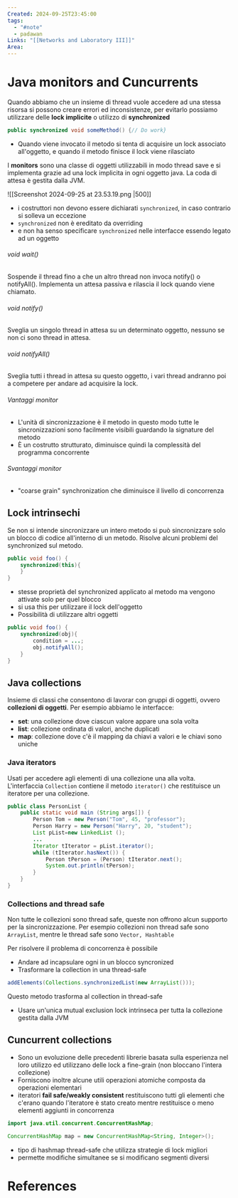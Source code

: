 ```yaml
---
Created: 2024-09-25T23:45:00
tags:
  - "#note"
  - padawan
Links: "[[Networks and Laboratory III]]"
Area:
---
```

# Java monitors and Cuncurrents

Quando abbiamo che un insieme di thread vuole accedere ad una stessa risorsa si possono creare errori ed inconsistenze, per evitarlo possiamo utilizzare delle **lock implicite** o utilizzo di **synchronized** 

```java
public synchronized void someMethod() {// Do work}
```

- Quando viene invocato il metodo si tenta di acquisire un lock associato all'oggetto, e quando il metodo finisce il lock viene rilasciato

I **monitors** sono una classe di oggetti utilizzabili in modo thread save e si implementa grazie ad una lock implicita in ogni oggetto java. La coda di attesa è gestita dalla JVM.

![[Screenshot 2024-09-25 at 23.53.19.png |500]]

- i costruttori non devono essere dichiarati `synchronized`, in caso contrario si solleva un eccezione
- `synchronized` non è ereditato da overriding
- e non ha senso specificare `synchronized` nelle interfacce essendo legato ad un oggetto

###### void wait()
Sospende il thread fino a che un altro thread non invoca notify() o notifyAll(). Implementa un attesa passiva e rilascia il lock quando viene chiamato.
###### void notify()
Sveglia un singolo thread in attesa su un determinato oggetto, nessuno se non ci sono thread in attesa.
###### void notifyAll()
Sveglia tutti i thread in attesa su questo oggetto, i vari thread andranno poi a competere per andare ad acquisire la lock.

###### Vantaggi monitor
- L'unità di sincronizzazione è il metodo in questo modo tutte le sincronizzazioni sono facilmente visibili guardando la signature del metodo
- È un costrutto strutturato, diminuisce quindi la complessità del programma concorrente

###### Svantaggi monitor
- "coarse grain" synchronization che diminuisce il livello di concorrenza

## Lock intrinsechi
Se non si intende sincronizzare un intero metodo si può sincronizzare solo un blocco di codice all'interno di un metodo. Risolve alcuni problemi del synchronized sul metodo.

```java
public void foo() { 
	synchronized(this){ 
	} 
}
```

- stesse proprietà del synchronized applicato al metodo ma vengono attivate solo per quel blocco
- si usa this per utilizzare il lock dell'oggetto
- Possibilità di utilizzare altri oggetti

```java
public void foo() { 
	synchronized(obj){ 
		condition = ...;
		obj.notifyAll();
	} 
}
```

## Java collections
Insieme di classi che consentono di lavorar con gruppi di oggetti, ovvero **collezioni di oggetti**. Per esempio abbiamo le interfacce:
- **set**: una collezione dove ciascun valore appare una sola volta
- **list**: collezione ordinata di valori, anche duplicati
- **map**: collezione dove c'è il mapping da chiavi a valori e le chiavi sono uniche

### Java iterators
Usati per accedere agli elementi di una collezione una alla volta. L'interfaccia `Collection` contiene il metodo `iterator()` che restituisce un iteratore per una collezione.

```java
public class PersonList { 
	public static void main (String args[]) { 
		Person Tom = new Person("Tom", 45, "professor"); 
		Person Harry = new Person("Harry", 20, "student"); 
		List pList=new LinkedList ();
		...
		Iterator tIterator = pList.iterator(); 
		while (tIterator.hasNext()) { 
			Person tPerson = (Person) tIterator.next(); 
			System.out.println(tPerson); 
		}
	}
}
```

### Collections and thread safe
Non tutte le collezioni sono thread safe, queste non offrono alcun supporto per la sincronizzazione. Per esempio collezioni non thread safe sono `ArrayList`, mentre le thread safe sono `Vector, Hashtable`

Per risolvere il problema di concorrenza è possibile
- Andare ad incapsulare ogni in un blocco syncronized
- Trasformare la collection in una thread-safe
```java
addElements(Collections.synchronizedList(new ArrayList()));
```
Questo metodo trasforma al collection in thread-safe
- Usare un'unica mutual exclusion lock intrinseca per tutta la collezione gestita dalla JVM

## Cuncurrent collections
- Sono un evoluzione delle precedenti librerie basata sulla esperienza nel loro utilizzo ed utilizzano delle lock a fine-grain (non bloccano l'intera collezione)
- Forniscono inoltre alcune utili operazioni atomiche composta da operazioni elementari
- iteratori **fail safe/weakly consistent** restituiscono tutti gli elementi che c'erano quando l'iteratore è stato creato mentre restituisce o meno elementi aggiunti in concorrenza

```java
import java.util.concurrent.ConcurrentHashMap;

ConcurrentHashMap map = new ConcurrentHashMap<String, Integer>();
```

- tipo di hashmap thread-safe che utilizza strategie di lock migliori
- permette modifiche simultanee se si modificano segmenti diversi
# References
